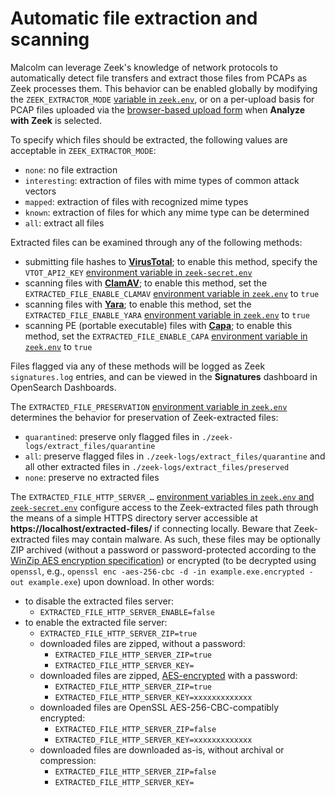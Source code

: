 # <a name="ZeekFileExtraction"></a>Automatic file extraction and scanning

Malcolm can leverage Zeek's knowledge of network protocols to automatically detect file transfers and extract those files from PCAPs as Zeek processes them. This behavior can be enabled globally by modifying the `ZEEK_EXTRACTOR_MODE` [variable in `zeek.env`](malcolm-config.md#MalcolmConfigEnvVars), or on a per-upload basis for PCAP files uploaded via the [browser-based upload form](upload.md#Upload) when **Analyze with Zeek** is selected.

To specify which files should be extracted, the following values are acceptable in `ZEEK_EXTRACTOR_MODE`:

* `none`: no file extraction
* `interesting`: extraction of files with mime types of common attack vectors
* `mapped`: extraction of files with recognized mime types
* `known`: extraction of files for which any mime type can be determined
* `all`: extract all files

Extracted files can be examined through any of the following methods:

* submitting file hashes to [**VirusTotal**](https://www.virustotal.com/en/#search); to enable this method, specify the `VTOT_API2_KEY` [environment variable in `zeek-secret.env`](malcolm-config.md#MalcolmConfigEnvVars)
* scanning files with [**ClamAV**](https://www.clamav.net/); to enable this method, set the `EXTRACTED_FILE_ENABLE_CLAMAV` [environment variable in `zeek.env`](malcolm-config.md#MalcolmConfigEnvVars) to `true`
* scanning files with [**Yara**](https://github.com/VirusTotal/yara); to enable this method, set the `EXTRACTED_FILE_ENABLE_YARA` [environment variable in `zeek.env`](malcolm-config.md#MalcolmConfigEnvVars) to `true`
* scanning PE (portable executable) files with [**Capa**](https://github.com/fireeye/capa); to enable this method, set the `EXTRACTED_FILE_ENABLE_CAPA` [environment variable in `zeek.env`](malcolm-config.md#MalcolmConfigEnvVars) to `true`

Files flagged via any of these methods will be logged as Zeek `signatures.log` entries, and can be viewed in the **Signatures** dashboard in OpenSearch Dashboards.

The `EXTRACTED_FILE_PRESERVATION` [environment variable in `zeek.env`](malcolm-config.md#MalcolmConfigEnvVars) determines the behavior for preservation of Zeek-extracted files:

* `quarantined`: preserve only flagged files in `./zeek-logs/extract_files/quarantine`
* `all`: preserve flagged files in `./zeek-logs/extract_files/quarantine` and all other extracted files in `./zeek-logs/extract_files/preserved`
* `none`: preserve no extracted files

The `EXTRACTED_FILE_HTTP_SERVER_…` [environment variables in `zeek.env` and `zeek-secret.env`](malcolm-config.md#MalcolmConfigEnvVars) configure access to the Zeek-extracted files path through the means of a simple HTTPS directory server accessible at **https://localhost/extracted-files/** if connecting locally. Beware that Zeek-extracted files may contain malware. As such, these files may be optionally ZIP archived (without a password or password-protected according to the [WinZip AES encryption specification](https://www.winzip.com/en/support/aes-encryption/)) or encrypted (to be decrypted using `openssl`, e.g., `openssl enc -aes-256-cbc -d -in example.exe.encrypted -out example.exe`) upon download. In other words:

* to disable the extracted files server:
    - `EXTRACTED_FILE_HTTP_SERVER_ENABLE=false`
* to enable the extracted file server:
    - `EXTRACTED_FILE_HTTP_SERVER_ZIP=true`
    - downloaded files are zipped, without a password:
        + `EXTRACTED_FILE_HTTP_SERVER_ZIP=true`
        + `EXTRACTED_FILE_HTTP_SERVER_KEY=`
    - downloaded files are zipped, [AES-encrypted](https://www.winzip.com/en/support/aes-encryption/) with a password:
        + `EXTRACTED_FILE_HTTP_SERVER_ZIP=true`
        + `EXTRACTED_FILE_HTTP_SERVER_KEY=xxxxxxxxxxxxx`
    - downloaded files are OpenSSL AES-256-CBC-compatibly encrypted:
        + `EXTRACTED_FILE_HTTP_SERVER_ZIP=false`
        + `EXTRACTED_FILE_HTTP_SERVER_KEY=xxxxxxxxxxxxx`
    - downloaded files are downloaded as-is, without archival or compression:
        + `EXTRACTED_FILE_HTTP_SERVER_ZIP=false`
        + `EXTRACTED_FILE_HTTP_SERVER_KEY=`
